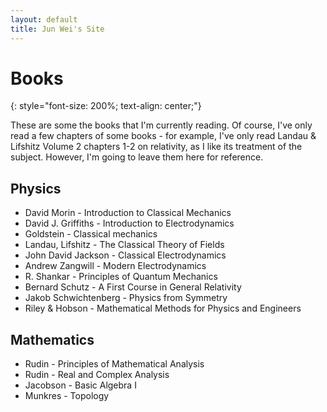 ```yaml
---
layout: default
title: Jun Wei's Site
---
```


# Books
{: style="font-size: 200%; text-align: center;"}

These are some the books that I'm currently reading. Of course, I've only read a few chapters of some books - for example, I've only read Landau & Lifshitz Volume 2 chapters 1-2 on relativity, as I like its treatment of the subject. However, I'm going to leave them here for reference.

## Physics

 - David Morin - Introduction to Classical Mechanics
 - David J. Griffiths - Introduction to Electrodynamics
 - Goldstein - Classical mechanics
 - Landau, Lifshitz - The Classical Theory of Fields
 - John David Jackson - Classical Electrodynamics
 - Andrew Zangwill - Modern Electrodynamics
 - R. Shankar - Principles of Quantum Mechanics
 - Bernard Schutz - A First Course in General Relativity
 - Jakob Schwichtenberg - Physics from Symmetry
 - Riley & Hobson - Mathematical Methods for Physics and Engineers

## Mathematics

 - Rudin - Principles of Mathematical Analysis
 - Rudin - Real and Complex Analysis
 - Jacobson - Basic Algebra I
 - Munkres - Topology

